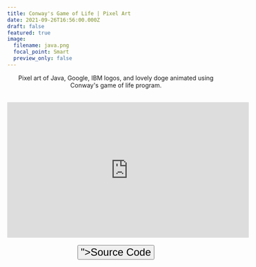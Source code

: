 ```yaml
---
title: Conway's Game of Life | Pixel Art
date: 2021-09-26T16:56:00.000Z
draft: false
featured: true
image:
  filename: java.png
  focal_point: Smart
  preview_only: false
---
```



  
<center>Pixel art of Java, Google, IBM logos, and lovely doge animated using Conway's game of life program.</p></center>
<br>
<center><iframe width="560" height="315" src="https://www.youtube.com/embed/Gdro5uM6_o8" title="YouTube video player" frameborder="0" allow="accelerometer; autoplay; clipboard-write; encrypted-media; gyroscope; picture-in-picture" allowfullscreen></iframe></center>
  
<br>
  
<center>
  <button style="font-size:24px" onclick="onclick="window.location.href='https://github.com/sadigaxund/Math-and-Coding-Challanges/tree/main/1.%20Conway's%20Game%20of%20Life';">">Source Code <i class="fa fa-github"></i></button>
</center>


